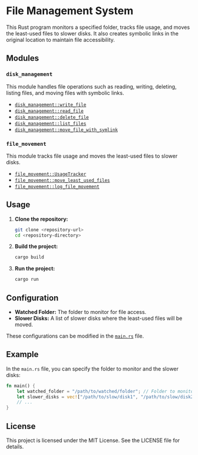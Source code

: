 # File Management System

This Rust program monitors a specified folder, tracks file usage, and moves the least-used files to slower disks. It also creates symbolic links in the original location to maintain file accessibility.

## Modules

### `disk_management`

This module handles file operations such as reading, writing, deleting, listing files, and moving files with symbolic links.

- [`disk_management::write_file`](src/disk_management.rs)
- [`disk_management::read_file`](src/disk_management.rs)
- [`disk_management::delete_file`](src/disk_management.rs)
- [`disk_management::list_files`](src/disk_management.rs)
- [`disk_management::move_file_with_symlink`](src/disk_management.rs)

### `file_movement`

This module tracks file usage and moves the least-used files to slower disks.

- [`file_movement::UsageTracker`](src/file_movement.rs)
- [`file_movement::move_least_used_files`](src/file_movement.rs)
- [`file_movement::log_file_movement`](src/file_movement.rs)

## Usage

1. **Clone the repository:**

    ```sh
    git clone <repository-url>
    cd <repository-directory>
    ```

2. **Build the project:**

    ```sh
    cargo build
    ```

3. **Run the project:**

    ```sh
    cargo run
    ```

## Configuration

- **Watched Folder:** The folder to monitor for file access.
- **Slower Disks:** A list of slower disks where the least-used files will be moved.

These configurations can be modified in the [`main.rs`](src/main.rs) file.

## Example

In the `main.rs` file, you can specify the folder to monitor and the slower disks:

```rust
fn main() {
    let watched_folder = "/path/to/watched/folder"; // Folder to monitor
    let slower_disks = vec!["/path/to/slow/disk1", "/path/to/slow/disk2"]; // Slower disks
    // ...
}
```

## License
This project is licensed under the MIT License. See the LICENSE file for details.
